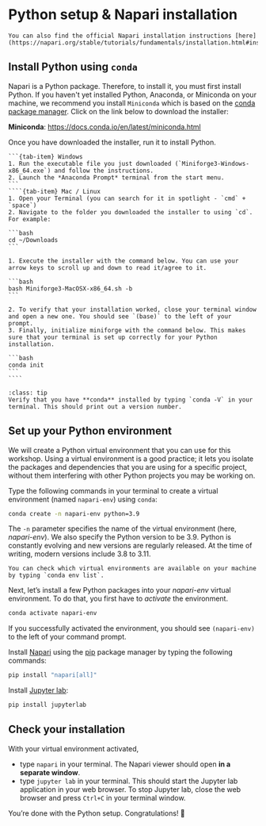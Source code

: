 # Python setup & Napari installation

```{note}
You can also find the official Napari installation instructions [here](https://napari.org/stable/tutorials/fundamentals/installation.html#installation).
```

## Install Python using `conda`

Napari is a Python package. Therefore, to install it, you must first install Python. If you haven't yet installed Python, Anaconda, or Miniconda on your machine, we recommend you install `Miniconda` which is based on the [conda package manager](https://docs.conda.io/en/latest/). Click on the link below to download the installer:

**Miniconda**: https://docs.conda.io/en/latest/miniconda.html

Once you have downloaded the installer, run it to install Python.

`````{tab-set}
```{tab-item} Windows
1. Run the executable file you just downloaded (`Miniforge3-Windows-x86_64.exe`) and follow the instructions.
2. Launch the *Anaconda Prompt* terminal from the start menu.
```
````{tab-item} Mac / Linux
1. Open your Terminal (you can search for it in spotlight - `cmd` + `space`)
2. Navigate to the folder you downloaded the installer to using `cd`. For example:

```bash
cd ~/Downloads
```

1. Execute the installer with the command below. You can use your arrow keys to scroll up and down to read it/agree to it.

```bash
bash Miniforge3-MacOSX-x86_64.sh -b
```

2. To verify that your installation worked, close your terminal window and open a new one. You should see `(base)` to the left of your prompt.
3. Finally, initialize miniforge with the command below. This makes sure that your terminal is set up correctly for your Python installation.

```bash
conda init
```
````
`````

```{admonition} Verify your installation
:class: tip
Verify that you have **conda** installed by typing `conda -V` in your terminal. This should print out a version number.
```

## Set up your Python environment

We will create a Python virtual environment that you can use for this workshop. Using a virtual environment is a good practice; it lets you isolate the packages and dependencies that you are using for a specific project, without them interfering with other Python projects you may be working on.

Type the following commands in your terminal to create a virtual environment (named `napari-env`) using `conda`:

```bash
conda create -n napari-env python=3.9
```

The `-n` parameter specifies the name of the virtual environment (here, *napari-env*). We also specify the Python version to be 3.9. Python is constantly evolving and new versions are regularly released. At the time of writing, modern versions include 3.8 to 3.11.

```{tip}
You can check which virtual environments are available on your machine by typing `conda env list`.
```

Next, let’s install a few Python packages into your *napari-env* virtual environment. To do that, you first have to *activate* the environment.

```bash
conda activate napari-env
```

If you successfully activated the environment, you should see `(napari-env)` to the left of your command prompt.

Install [Napari](https://napari.org/stable/) using the [pip](https://pip.pypa.io/en/stable/) package manager by typing the following commands:

```bash
pip install "napari[all]"
```

Install [Jupyter lab](https://jupyter.org/):

```bash
pip install jupyterlab
```

## Check your installation

With your virtual environment activated,

- type `napari` in your terminal. The Napari viewer should open **in a separate window**.
- type `jupyter lab` in your terminal. This should start the Jupyter lab application in your web browser. To stop Jupyter lab, close the web browser and press `Ctrl+C` in your terminal window.

You’re done with the Python setup. Congratulations! 🙌